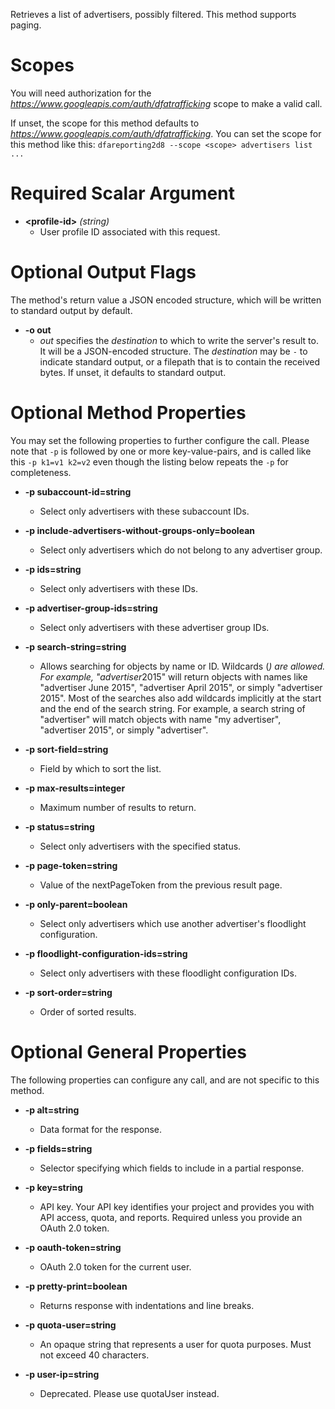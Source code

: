 Retrieves a list of advertisers, possibly filtered. This method supports paging.
# Scopes

You will need authorization for the *https://www.googleapis.com/auth/dfatrafficking* scope to make a valid call.

If unset, the scope for this method defaults to *https://www.googleapis.com/auth/dfatrafficking*.
You can set the scope for this method like this: `dfareporting2d8 --scope <scope> advertisers list ...`
# Required Scalar Argument
* **&lt;profile-id&gt;** *(string)*
    - User profile ID associated with this request.

# Optional Output Flags

The method's return value a JSON encoded structure, which will be written to standard output by default.

* **-o out**
    - *out* specifies the *destination* to which to write the server's result to.
      It will be a JSON-encoded structure.
      The *destination* may be `-` to indicate standard output, or a filepath that is to contain the received bytes.
      If unset, it defaults to standard output.
# Optional Method Properties

You may set the following properties to further configure the call. Please note that `-p` is followed by one 
or more key-value-pairs, and is called like this `-p k1=v1 k2=v2` even though the listing below repeats the
`-p` for completeness.

* **-p subaccount-id=string**
    - Select only advertisers with these subaccount IDs.

* **-p include-advertisers-without-groups-only=boolean**
    - Select only advertisers which do not belong to any advertiser group.

* **-p ids=string**
    - Select only advertisers with these IDs.

* **-p advertiser-group-ids=string**
    - Select only advertisers with these advertiser group IDs.

* **-p search-string=string**
    - Allows searching for objects by name or ID. Wildcards (*) are allowed. For example, &#34;advertiser*2015&#34; will return objects with names like &#34;advertiser June 2015&#34;, &#34;advertiser April 2015&#34;, or simply &#34;advertiser 2015&#34;. Most of the searches also add wildcards implicitly at the start and the end of the search string. For example, a search string of &#34;advertiser&#34; will match objects with name &#34;my advertiser&#34;, &#34;advertiser 2015&#34;, or simply &#34;advertiser&#34;.

* **-p sort-field=string**
    - Field by which to sort the list.

* **-p max-results=integer**
    - Maximum number of results to return.

* **-p status=string**
    - Select only advertisers with the specified status.

* **-p page-token=string**
    - Value of the nextPageToken from the previous result page.

* **-p only-parent=boolean**
    - Select only advertisers which use another advertiser&#39;s floodlight configuration.

* **-p floodlight-configuration-ids=string**
    - Select only advertisers with these floodlight configuration IDs.

* **-p sort-order=string**
    - Order of sorted results.

# Optional General Properties

The following properties can configure any call, and are not specific to this method.

* **-p alt=string**
    - Data format for the response.

* **-p fields=string**
    - Selector specifying which fields to include in a partial response.

* **-p key=string**
    - API key. Your API key identifies your project and provides you with API access, quota, and reports. Required unless you provide an OAuth 2.0 token.

* **-p oauth-token=string**
    - OAuth 2.0 token for the current user.

* **-p pretty-print=boolean**
    - Returns response with indentations and line breaks.

* **-p quota-user=string**
    - An opaque string that represents a user for quota purposes. Must not exceed 40 characters.

* **-p user-ip=string**
    - Deprecated. Please use quotaUser instead.

